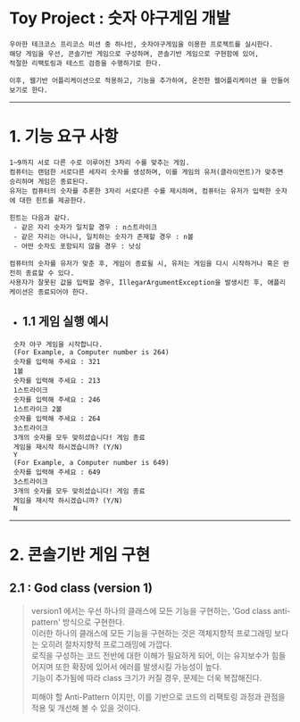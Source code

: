 # Toy Project : 숫자 야구게임 개발 
    우아한 테크코스 프리코스 미션 중 하나인, 숫자야구게임을 이용한 프로젝트를 실시한다.
    해당 게임을 우선, 콘솔기반 게임으로 구성하며, 콘솔기반 게임으로 구현함에 있어,
    적절한 리팩토링과 테스트 검증을 수행하기로 한다.
    
    이후, 웹기반 어플리케이션으로 적용하고, 기능을 추가하여, 온전한 웹어플리케이션 을 만들어보기로 한다.


---


# 1. 기능 요구 사항
    1~9까지 서로 다른 수로 이루어진 3자리 수를 맞추는 게임.
    컴퓨터는 랜덤한 서로다른 세자리 숫자를 생성하며, 이를 게임의 유저(클라이언트)가 맞추면 승리하며 게임은 종료된다.
    유저는 컴퓨터의 숫자를 추론한 3자리 서로다른 수를 제시하며, 컴퓨터는 유저가 입력한 숫자에 대한 힌트를 제공한다.
    
    힌트는 다음과 같다.
     - 같은 자리 숫자가 일치할 경우 : n스트라이크
     - 같은 자리는 아니나, 일치하는 숫자가 존재할 경우 : n볼
     - 어떤 숫자도 포함되지 않을 경우 : 낫싱
    
    컴퓨터의 숫자를 유저가 맞춘 후, 게임이 종료될 시, 유저는 게임을 다시 시작하거나 혹은 완전히 종료할 수 있다.
    사용자가 잘못된 값을 입력할 경우, IllegarArgumentException을 발생시킨 후, 애플리케이션은 종료되어야 한다.

 - ## 1.1 게임 실행 예시
```
 숫자 야구 게임을 시작합니다.
 (For Example, a Computer number is 264)
 숫자를 입력해 주세요 : 321
 1볼
 숫자를 입력해 주세요 : 213
 1스트라이크
 숫자를 입력해 주세요 : 246
 1스트라이크 2볼
 숫자를 입력해 주세요 : 264
 3스트라이크
 3개의 숫자를 모두 맞히셨습니다! 게임 종료
 게임을 재시작 하시겠습니까? (Y/N)
 Y
 (For Example, a Computer number is 649)
 숫자를 입력해 주세요 : 649
 3스트라이크
 3개의 숫자를 모두 맞히셨습니다! 게임 종료
 게임을 재시작 하시겠습니까? (Y/N)
 N
```
---

# 2. 콘솔기반 게임 구현
## 2.1 : God class (version 1) 
> version1 에서는 우선 하나의 클래스에 모든 기능을 구현하는, 'God class anti-pattern' 방식으로 구현한다.<br/>
> 이러한 하나의 클래스에 모든 기능을 구현하는 것은 객체지향적 프로그래밍 보다는 오히려 절차지향적 프로그래밍에 가깝다.<br/>
> 로직을 구성하는 코드 전반에 대한 이해가 필요하게 되어, 이는 유지보수가 힘들어지며 또한 확장에 있어서 에러를 발생시킬 가능성이 높다.<br/>
> 기능이 추가됨에 따라 class 크기가 커질 경우, 문제는 더욱 복잡해진다.
> 
> 피해야 할 Anti-Pattern 이지만, 이를 기반으로 코드의 리팩토링 과정과 관점을 적용 및 개선해 볼 수 있을 것이다. 